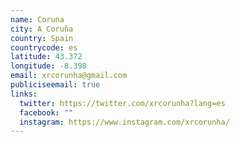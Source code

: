 ```yaml
---
name: Coruna
city: A Coruña
country: Spain
countrycode: es
latitude: 43.372
longitude: -8.398
email: xrcorunha@gmail.com
publiciseemail: true
links:
  twitter: https://twitter.com/xrcorunha?lang=es
  facebook: ""
  instagram: https://www.instagram.com/xrcorunha/
---
```

